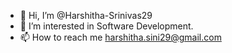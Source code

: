 - 👋 Hi, I’m @Harshitha-Srinivas29
- 👀 I’m interested in Software Development.
- 📫 How to reach me harshitha.sini29@gmail.com

<!---
Harshitha-Srinivas29/Harshitha-Srinivas29 is a ✨ special ✨ repository because its `README.md` (this file) appears on your GitHub profile.
You can click the Preview link to take a look at your changes.
--->
